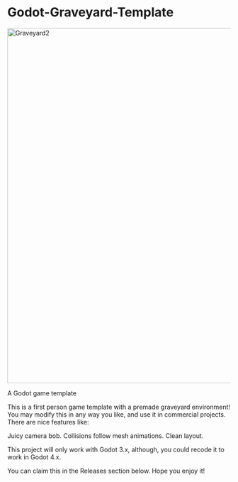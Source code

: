 # Godot-Graveyard-Template
<img width="1280" height="800" alt="Graveyard2" src="https://github.com/user-attachments/assets/c7dd5ed4-e302-4df6-a2ce-d5a1c8f19adc" />

A Godot game template

This is a first person game template with a premade graveyard environment! You may modify this in any way you like, and use it in commercial projects. There are nice features like:

Juicy camera bob.
Collisions follow mesh animations.
Clean layout.

This project will only work with Godot 3.x, although, you could recode it to work in Godot 4.x.

You can claim this in the Releases section below. Hope you enjoy it!
